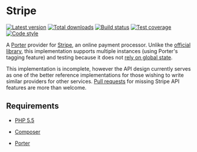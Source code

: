 Stripe
======

[![Latest version][Version image]][Releases]
[![Total downloads][Downloads image]][Downloads]
[![Build status][Build image]][Build]
[![Test coverage][Coverage image]][Coverage]
[![Code style][Style image]][Style]

A [Porter][Porter] provider for [Stripe][Stripe], an online payment processor. Unlike the [official library][Stripe library], this implementation supports multiple instances (using Porter's tagging feature) and testing because it does not [rely on global state][Stripe static issue].

This implementation is incomplete, however the API design currently serves as one of the better reference implementations for those wishing to write similar providers for other services. [Pull requests][PRs] for missing Stripe API features are more than welcome.

Requirements
------------

- [PHP 5.5](http://php.net)
- [Composer](http://getcomposer.org)
- [Porter][Porter]


  [Porter]: https://github.com/ScriptFUSION/Porter
  [Releases]: https://github.com/Provider/Stripe/releases
  [Version image]: https://poser.pugx.org/provider/stripe/version "Latest version"
  [Downloads]: https://packagist.org/packages/provider/stripe
  [Downloads image]: https://poser.pugx.org/provider/stripe/downloads "Total downloads"
  [Build]: http://travis-ci.org/Provider/Stripe
  [Build image]: https://travis-ci.org/Provider/Stripe.svg?branch=master "Build status"
  [Coverage]: https://coveralls.io/github/Provider/Stripe
  [Coverage image]: https://coveralls.io/repos/Provider/Stripe/badge.svg "Test coverage"
  [Style]: https://styleci.io/repos/65310636
  [Style image]: https://styleci.io/repos/65310636/shield?style=flat "Code style"

  [PRs]: https://github.com/Provider/Stripe/pulls
  [Stripe]: https://stripe.com
  [Stripe library]: https://github.com/stripe/stripe-php
  [Stripe static issue]: https://github.com/stripe/stripe-php/issues/124
